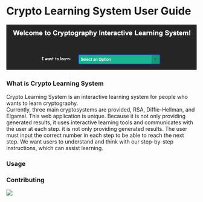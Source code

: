 # Crypto Learning System User Guide
<a href="#" class="image"><img src="images/mainpage.png" alt="" /></a><br/>

### What is Crypto Learning System

Crypto Learning System is an interactive learning system for people who wants to learn cryptography. <br/>
Currently, three main cryptosystems are provided, RSA, Diffie-Hellman, and Elgamal. This web application is unique. Because it is not only providing generated results, it uses interactive learning tools and communicates with the user at each step. it is not only providing generated results. The user must input the correct number in each step to be able to reach the next step. We want users to understand and think with our step-by-step instructions, which can assist learning. <br/>

### Usage



### Contributing
<a href="https://github.com/badges/shields/graphs/contributors" alt="Contributors">
<img src="https://img.shields.io/github/contributors/badges/shields" /></a>